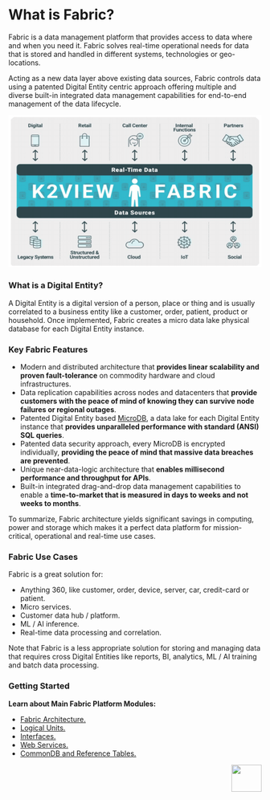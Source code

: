 # What is Fabric?

Fabric is a data management platform that provides access to data where and when you need it. 
Fabric solves real-time operational needs for data that is stored and handled in different systems, technologies or geo-locations. 

Acting as a new data layer above existing data sources, Fabric controls data using a patented Digital Entity centric approach offering multiple and diverse built-in integrated data management capabilities for end-to-end management of the data lifecycle.


![image](/articles/01_fabric_overview/images/Fabric_Overview.png)


### What is a Digital Entity?
A Digital Entity is a digital version of a person, place or thing and is usually correlated to a business entity like a customer, order, patient, product or household. Once implemented, Fabric creates a micro data lake physical database for each Digital Entity instance.

### Key Fabric Features
* Modern and distributed architecture that **provides linear scalability and proven fault-tolerance** on commodity hardware and cloud infrastructures.
* Data replication capabilities across nodes and datacenters that **provide customers with the peace of mind of knowing they can survive node failures or regional outages**.
* Patented Digital Entity based [MicroDB](/articles/01_fabric_overview/02_fabric_glossary.md#mdb--microdb), a data lake for each Digital Entity instance that **provides unparalleled performance with standard (ANSI) SQL queries**.
* Patented data security approach, every MicroDB is encrypted individually, **providing the peace of mind that massive data breaches are prevented**.
* Unique near-data-logic architecture that **enables millisecond performance and throughput for APIs**. 
* Built-in integrated drag-and-drop data management capabilities to enable a **time-to-market that is measured in days to weeks and not weeks to months**.  

To summarize, Fabric architecture yields significant savings in computing, power and storage which makes it a perfect data platform for mission-critical, operational and real-time use cases. 

### Fabric Use Cases
Fabric is a great solution for:
* Anything 360, like customer, order, device, server, car, credit-card or patient.
* Micro services.
* Customer data hub / platform.
* ML / AI inference.
* Real-time data processing and correlation.

Note that Fabric is a less appropriate solution for storing and managing data that requires cross Digital Entities like reports, BI, analytics, ML / AI training and batch data processing.

### Getting Started
**Learn about Main Fabric Platform Modules:**
* [Fabric Architecture.](/articles/02_fabric_architecture/01_fabric_architecture_overview.md)  
* [Logical Units.](/articles/03_logical_units/01_LU_overview.md)
* [Interfaces.](/articles/05_DB_interfaces/01_interfaces_overview.md)
* [Web Services.](/articles/15_web_services_and_graphit/01_web_services_overview.md)
* [CommonDB and Reference Tables.](/articles/22_reference(commonDB)_tables/01_fabric_commonDB_overview.md)

[<img align="right" width="60" height="54" src="/articles/images/Next.png">](/articles/01_fabric_overview/02_fabric_glossary.md)
